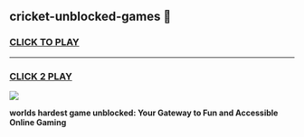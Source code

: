
## cricket-unblocked-games 👋
<h3>
<a href="https://premium.freeplayer.one?title=cricket-unblocked-games&ref=14F">CLICK TO PLAY</a></h3>
<hr>

<h3>
<a href="https://premium.freeplayer.one?title=cricket-unblocked-games&ref=14F">CLICK 2 PLAY</a>
  
</h3>

<a href="https://premium.freeplayer.one?title=cricket-unblocked-games&ref=12F/"><img src="https://clearcache.store/games.png"></a>


**worlds hardest game unblocked: Your Gateway to Fun and Accessible Online Gaming**
